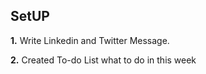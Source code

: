 ## SetUP
**1.**  Write Linkedin and Twitter Message.

**2.** Created To-do List what to do in this week